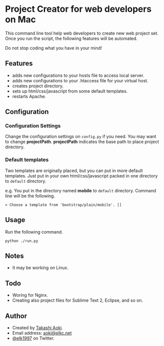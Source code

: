 # Project Creator for web developers on Mac

This command line tool help web developers to create new web project set. Once you run the script, the following features will be automated.

Do not stop coding what you have in your mind!

## Features
 * adds new configurations to your hosts file to access local server.
 * adds new configurations to your .htaccess file for your virtual host.
 * creates project directory.
 * sets up html/css/javascript from some default templates.
 * restarts Apache.

## Configuration
### Configuration Settings
Change the configuration settings on `config.py` if you need.
You may want to change **projectPath**. **projectPath** indicates the base path to place project directory.

### Default templates
Two templates are originally placed, but you can put in more default templates. Just put in your own html/css/javascript packed in one directory to `default` directory.

e.g. You put in the directory named **mobile** to `default` directory. Command line will be the following.

	> Choose a template from 'bootstrap/plain/mobile'. []

## Usage
Run the following command.

	python ./run.py

## Notes
- It may be working on Linux.

## Todo
-  Woring for Nginx.
-  Creating also project files for Sublime Text 2, Eclipse, and so on.

## Author
 * Created by [Takashi Aoki](http://elkc.net).
 * Email address: <aoki@elkc.net>
 * [@elk1997](https://twitter.com/elk1997) on Twitter.